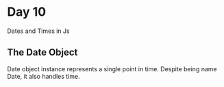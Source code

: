 # Day 10

Dates and Times in Js

## The Date Object

Date object instance represents a single point in time. Despite being name Date, it also handles time.